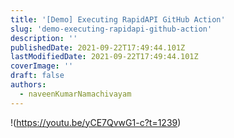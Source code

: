 ```yaml
---
title: '[Demo] Executing RapidAPI GitHub Action'
slug: 'demo-executing-rapidapi-github-action'
description: ''
publishedDate: 2021-09-22T17:49:44.101Z
lastModifiedDate: 2021-09-22T17:49:44.101Z
coverImage: ''
draft: false
authors:
  - naveenKumarNamachivayam
---
```


!(https://youtu.be/yCE7QvwG1-c?t=1239)
